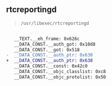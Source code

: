 ## rtcreportingd

> `/usr/libexec/rtcreportingd`

```diff

   __TEXT.__eh_frame: 0x626c
   __DATA_CONST.__auth_got: 0x10d8
   __DATA_CONST.__got: 0x518
-  __DATA_CONST.__auth_ptr: 0x630
+  __DATA_CONST.__auth_ptr: 0x638
   __DATA_CONST.__const: 0x42c0
   __DATA_CONST.__objc_classlist: 0xc8
   __DATA_CONST.__objc_protolist: 0x50

```
